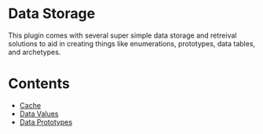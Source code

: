 # Data Storage
This plugin comes with several super simple data storage and retreival solutions to aid in creating things like enumerations, prototypes, data tables, and archetypes.
# Contents
- [Cache](Data%20Storage/Cache.md)
- [Data Values](Data%20Values.md)
- [Data Prototypes](Data%20Prototypes.md)
